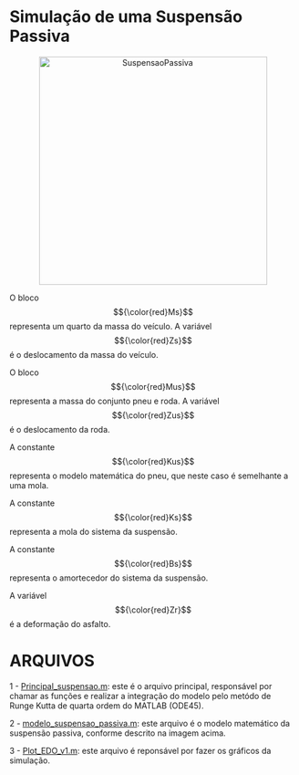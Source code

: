 # **Simulação de uma Suspensão Passiva**

 <div align="center">
  <img src="https://github.com/reginaldocardoso/MatlabCourseAnIntroduction/blob/master/SUSPENSAO_PASSIVA/Figure/suspensao02.png" alt="SuspensaoPassiva" width="400"/>
</div>


O bloco $${\color{red}Ms}$$ representa um quarto da massa do veículo. A variável $${\color{red}Zs}$$ é o deslocamento da massa do veículo.

O bloco $${\color{red}Mus}$$ representa a massa do conjunto pneu e roda.  A variável $${\color{red}Zus}$$ é o deslocamento da roda.

A constante $${\color{red}Kus}$$ representa o modelo matemática do pneu, que neste caso é semelhante a uma mola.

A constante $${\color{red}Ks}$$ representa a mola do sistema da suspensão.

A constante $${\color{red}Bs}$$ representa o amortecedor do sistema da suspensão.

A variável $${\color{red}Zr}$$ é a deformação do asfalto.

# **ARQUIVOS**

1 - [Principal_suspensao.m](https://github.com/reginaldocardoso/MatlabCourseAnIntroduction/blob/master/SUSPENSAO_PASSIVA/Principal_suspensao.m): este é o arquivo principal, responsável por chamar as funções e realizar a integração do modelo pelo metódo de Runge Kutta de quarta ordem do MATLAB (ODE45).

2 - [modelo_suspensao_passiva.m](https://github.com/reginaldocardoso/MatlabCourseAnIntroduction/blob/master/SUSPENSAO_PASSIVA/modelo_suspensao_passiva.m): este arquivo é o modelo matemático da suspensão passiva, conforme descrito na imagem acima.

3 - [Plot_EDO_v1.m](https://github.com/reginaldocardoso/MatlabCourseAnIntroduction/blob/master/SUSPENSAO_PASSIVA/Plot_EDO_v1.m): este arquivo é reponsável por fazer os gráficos da simulação.
